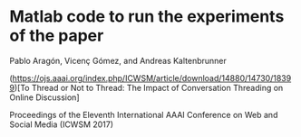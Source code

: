 # Matlab code to run the experiments of the paper


Pablo Aragón, Vicenç Gómez, and Andreas Kaltenbrunner

(https://ojs.aaai.org/index.php/ICWSM/article/download/14880/14730/18399)[To Thread or Not to Thread: The Impact of Conversation Threading on Online Discussion]

Proceedings of the Eleventh International AAAI Conference on Web and Social Media (ICWSM 2017)

